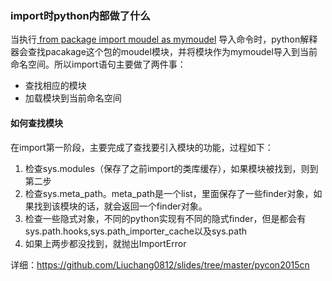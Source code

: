 ### import时python内部做了什么

当执行<u> from package import moudel as mymoudel</u>  导入命令时，python解释器会查找pacakage这个包的moudel模块，并将模块作为mymoudel导入到当前命名空间。所以import语句主要做了两件事：

- 查找相应的模块
- 加载模块到当前命名空间

#### 如何查找模块

在import第一阶段，主要完成了查找要引入模块的功能，过程如下：

1. 检查sys.modules（保存了之前import的类库缓存），如果模块被找到，则到第二步
2. 检查sys.meta_path。meta_path是一个list，里面保存了一些finder对象，如果找到该模块的话，就会返回一个finder对象。
3. 检查一些隐式对象，不同的python实现有不同的隐式finder，但是都会有sys.path.hooks,sys.path_importer_cache以及sys.path
4. 如果上两步都没找到，就抛出ImportError

详细：<https://github.com/Liuchang0812/slides/tree/master/pycon2015cn>

